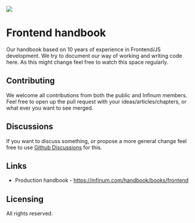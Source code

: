 ![](https://infinum.com/handbook/dist/assets/images/books/frontend/header.svg?59a036660281a9152d1e8329f23182fe)

# Frontend handbook

Our handbook based on 10 years of experience in Frontend/JS development. We try to document our way of working and writing code here. As this might change feel free to watch this space regularly.

## Contributing

We welcome all contributions from both the public and Infinum members. Feel free to open up the pull request with your ideas/articles/chapters, or what ever you want to see merged.

## Discussions

If you want to discuss something, or propose a more general change feel free to use [Github Discussions](https://github.com/infinum/frontend-handbook/discussions) for this.

## Links

* Production handbook - https://infinum.com/handbook/books/frontend

## Licensing

All rights reserved.
